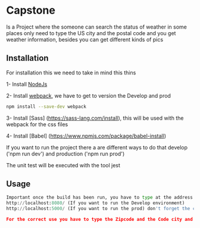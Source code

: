 # Capstone
Is a Project where the someone can search the status of weather in some places only need to type the US city and the postal code and you get weather information, besides you can get different kinds of pics

## Installation

For installation this we need to take in mind this thins 

1- Install [NodeJs](https://phoenixnap.com/kb/install-node-js-npm-on-windows)

2- Install [webpack](https://www.npmjs.com/package/webpack), we have to get to version the Develop and prod 

```bash
npm install --save-dev webpack
```
3- Install [Sass] (https://sass-lang.com/install), this will be used with the webpack for the css files

4- Install [Babel] (https://www.npmjs.com/package/babel-install)

If you want to run the project there a are different ways to do that develop ('npm run dev') and production ('npm run prod') 

The unit test will be executed with the tool jest

## Usage 
```python
Important once the build has been run, you have to type at the address following:
http://localhost:8080/ (If you want to run the Develop environment)
http://localhost:5000/ (If you want to run the prod) don't forget the command npm start

For the correct use you have to type the Zipcode and the Code city and you will see list with the information about the search.